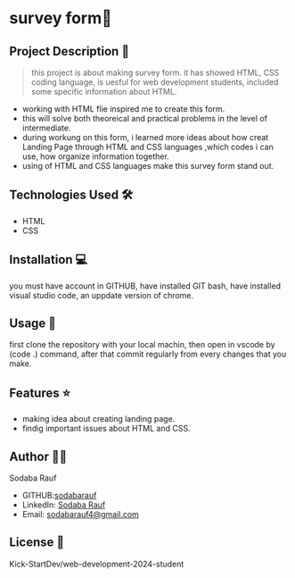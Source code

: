 # survey form🚀

## Project Description 📝

> this project is about making survey form. it has showed HTML, CSS coding language, is uesful for web development students, included some specific information about HTML.


- working with HTML flie inspired me to create this form.
- this will solve both theoreical and practical problems in the level of intermediate.
- during workung on this form, i learned more ideas about how creat Landing Page through HTML and CSS languages ,which codes i can use, how organize information together.
- using of HTML and CSS languages make this survey form stand out.


## Technologies Used 🛠️

- HTML
- CSS

## Installation 💻

you must have account in GITHUB, have installed GIT bash, have installed visual studio code, an uppdate version of chrome.


## Usage 🎯

first clone the repository with your local machin, then open in vscode by (code .) command, after that commit regularly from every changes that you make.


## Features ⭐

- making idea about creating landing page.
- findig important issues about HTML and CSS.

## Author 👩‍💻

Sodaba Rauf

- GITHUB:[sodabarauf](https://github.com/sodabarauf)
- LinkedIn: [Sodaba Rauf](https://linkedin.com/in/sodaba-rauf)
- Email: [sodabarauf4@gmail.com](sodabarauf4@gmail.com)



## License 📜

Kick-StartDev/web-development-2024-student



 

 
